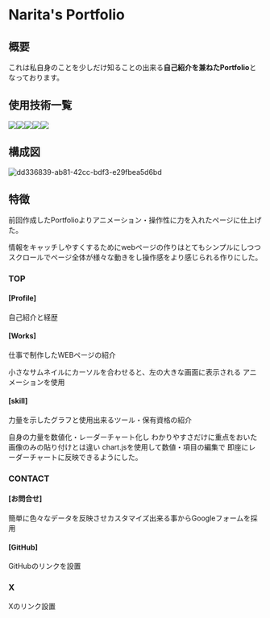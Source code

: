 # Narita's Portfolio

## 概要

これは私自身のことを少しだけ知ることの出来る**自己紹介を兼ねたPortfolio**となっております。

## 使用技術一覧

<img src="https://img.shields.io/badge/-Html5-E34F26.svg?logo=html5&style=plastic"><img src="https://img.shields.io/badge/-Css3-1572B6.svg?logo=css3&style=plastic"><img src="https://img.shields.io/badge/-Javascript-F7DF1E.svg?logo=javascript&style=plastic"><img src="https://img.shields.io/badge/-Node.js-339933.svg?logo=node.js&style=plastic"><img src="https://img.shields.io/badge/-Canva-00C4CC.svg?logo=canva&style=plastic">

## 構成図

![dd336839-ab81-42cc-bdf3-e29fbea5d6bd](https://github.com/user-attachments/assets/3c41dca8-437c-425f-baca-82bfac9a89fb)

## 特徴

前回作成したPortfolioよりアニメーション・操作性に力を入れたページに仕上げた。

情報をキャッチしやすくするためにwebページの作りはとてもシンプルにしつつ
スクロールでページ全体が様々な動きをし操作感をより感じられる作りにした。

### TOP

#### [Profile]

自己紹介と経歴

#### [Works]

仕事で制作したWEBページの紹介

小さなサムネイルにカーソルを合わせると、左の大きな画面に表示される
アニメーションを使用

#### [skill]

力量を示したグラフと使用出来るツール・保有資格の紹介

自身の力量を数値化・レーダーチャート化し
わかりやすさだけに重点をおいた画像のみの貼り付けとは違い
chart.jsを使用して数値・項目の編集で
即座にレーダーチャートに反映できるようにした。

### CONTACT

#### [お問合せ]

簡単に色々なデータを反映させカスタマイズ出来る事からGoogleフォームを採用

#### [GitHub]

GitHubのリンクを設置

### X

Xのリンク設置
